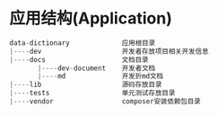 应用结构(Application)
=============================


```php
data-dictionary             应用根目录
|----dev                    开发者存放项目相关开发信息
|----docs                   文档目录
       |----dev-document    开发者文档               
       |----md              开发折md文档    
|----lib                    源码存放目录
|----tests                  单元测试存放目录
|----vendor                 composer安装依赖包目录

```
